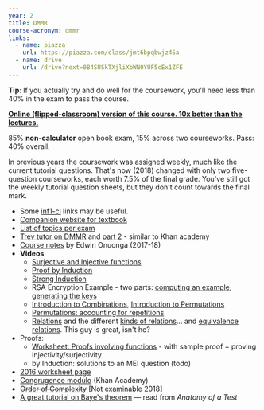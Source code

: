 ```yaml
---
year: 2
title: DMMR
course-acronym: dmmr
links:
  - name: piazza
    url: https://piazza.com/class/jmt6bpqbwjz45a
  - name: drive
    url: /drive?next=0B4SUSkTXjliXbWN0YUF5cEx1ZFE
---
```


**Tip**: If you actually try and do well for the coursework, you'll need less than 40% in the exam to pass the course.

[**Online (flipped-classroom) version of this course. 10x better than the lectures.**](https://youtu.be/rdXw7Ps9vxc?list=PLHXZ9OQGMqxersk8fUxiUMSIx0DBqsKZS)

85% **non-calculator** open book exam, 15% across two courseworks. Pass: 40% overall.

In previous years the coursework was assigned weekly, much like the current tutorial questions. That's now (2018) changed with only two five-question courseworks, each worth 7.5% of the final grade. You've still got the weekly tutorial question sheets, but they don't count towards the final mark.

- Some [inf1-cl](/inf1#inf1-cl) links may be useful.
- [Companion website for textbook](http://highered.mheducation.com/sites/0071315012/student_view0/index.html)
- [List of topics per exam](https://gist.github.com/neanias/058ac1d64386f240bfc38922e764e8a6)
- [Trev tutor on DMMR](https://trevtutor.com/discretemath/discretemath1/) and [part 2](https://trevtutor.com/discretemath/discrete-math-2/) - similar to Khan academy
- [Course notes](https://github.com/eonu/dmmr) by Edwin Onuonga (2017-18)
- **Videos**
  - [Surjective and Injective functions](https://www.khanacademy.org/math/linear-algebra/matrix-transformations/inverse-transformations/v/surjective-onto-and-injective-one-to-one-functions)
  - [Proof by Induction](https://www.khanacademy.org/math/algebra-home/alg-series-and-induction/alg-induction/v/proof-by-induction)
  - [Strong Induction](https://youtu.be/rfA0h9udl7E)
  - RSA Encryption Example - two parts: [computing an example](https://youtu.be/4zahvcJ9glg), [generating the keys](https://www.youtube.com/watch?v=oOcTVTpUsPQ)
  - [Introduction to Combinations](https://youtu.be/Ul4nl1S968E), [Introduction to Permutations](https://youtu.be/JVbbRCVBVRI)
  - [Permutations: accounting for repetitions](https://www.youtube.com/watch?v=1Uy2E2ncazg)
  - [Relations](https://youtu.be/0dzNlrNJYdc?list=PLHXZ9OQGMqxersk8fUxiUMSIx0DBqsKZS) and the different [kinds of relations](https://youtu.be/q0xN_N7l_Kw?list=PLHXZ9OQGMqxersk8fUxiUMSIx0DBqsKZS)... and [equivalence relations](https://youtu.be/T6RUxvJR8i4?list=PLHXZ9OQGMqxersk8fUxiUMSIx0DBqsKZS). This guy is great, isn't he?
- Proofs:
  - [Worksheet: Proofs involving functions](https://faculty.math.illinois.edu/~hildebr/347.summer14/functions-problems.pdf) - with sample proof + proving injectivity/surjectivity
  - by Induction: solutions to an MEI question (todo)
- [2016 worksheet page](https://web.archive.org/web/20160913062041/http://www.inf.ed.ac.uk:80/teaching/courses/dmmr/Tutorial-sheets/)
- [Congrugence modulo](https://www.khanacademy.org/computing/computer-science/cryptography/modarithmetic/a/congruence-modulo) (Khan Academy)
- ~~[Order of Complexity](https://en.wikibooks.org/wiki/A-level_Computing_2009/AQA/Problem_Solving,_Programming,_Operating_Systems,_Databases_and_Networking/Problem_Solving/Big_O_Notation#Order_of_Complexity)~~ [Not examinable 2018]
- [A great tutorial on Baye's theorem](https://betterexplained.com/articles/an-intuitive-and-short-explanation-of-bayes-theorem/) — read from _Anatomy of a Test_
